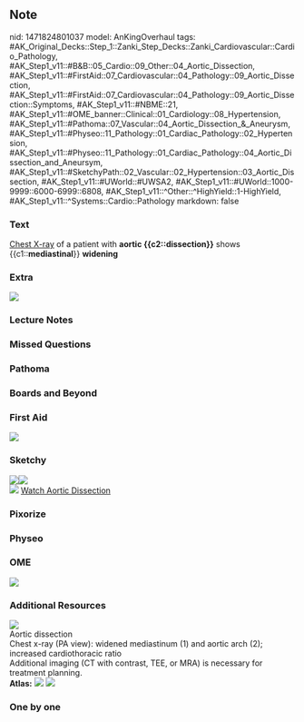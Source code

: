 ## Note
nid: 1471824801037
model: AnKingOverhaul
tags: #AK_Original_Decks::Step_1::Zanki_Step_Decks::Zanki_Cardiovascular::Cardio_Pathology, #AK_Step1_v11::#B&B::05_Cardio::09_Other::04_Aortic_Dissection, #AK_Step1_v11::#FirstAid::07_Cardiovascular::04_Pathology::09_Aortic_Dissection, #AK_Step1_v11::#FirstAid::07_Cardiovascular::04_Pathology::09_Aortic_Dissection::Symptoms, #AK_Step1_v11::#NBME::21, #AK_Step1_v11::#OME_banner::Clinical::01_Cardiology::08_Hypertension, #AK_Step1_v11::#Pathoma::07_Vascular::04_Aortic_Dissection_&_Aneurysm, #AK_Step1_v11::#Physeo::11_Pathology::01_Cardiac_Pathology::02_Hypertension, #AK_Step1_v11::#Physeo::11_Pathology::01_Cardiac_Pathology::04_Aortic_Dissection_and_Aneursym, #AK_Step1_v11::#SketchyPath::02_Vascular::02_Hypertension::03_Aortic_Dissection, #AK_Step1_v11::#UWorld::#UWSA2, #AK_Step1_v11::#UWorld::1000-9999::6000-6999::6808, #AK_Step1_v11::^Other::^HighYield::1-HighYield, #AK_Step1_v11::^Systems::Cardio::Pathology
markdown: false

### Text
<div>
  <div>
    <u>Chest X-ray</u> of a patient with <b>aortic
    {{c2::dissection}}</b> shows {{c1::<b>mediastinal</b>}}
    <b>widening</b>
  </div>
</div>

### Extra
<img src="paste-181324929302873.jpg">

### Lecture Notes


### Missed Questions


### Pathoma


### Boards and Beyond


### First Aid
<img src="tmpxZak5b.png">

### Sketchy
<div><img src=
"SketchyMedical%202019-12-22%2017-48-18_1566160514431.jpg"><img src="Screen%20Shot%202020-01-06%20at%207.16.17%20PM.JPG"></div><img src="Zoverall%20picture%20(10)_1566160514431.jpg">
<a href=
"https://dashboard.sketchy.com/study/medical/courses/medical-pathophysiology/units/medical-pathophysiology-vascular/videos/medical-pathophysiology-vascular-hypertension-aortic-dissection?utm_source=anki&utm_medium=partnership&utm_campaign=february_update&utm_content=medical">
Watch Aortic Dissection</a>

### Pixorize


### Physeo


### OME
<div class="ome-widget">
  <a href=
  "https://onlinemeded.org/spa/cardiology/hypertension/acquire?ref=anki">
  <img src="_OME_AnkiFlashcards_Lesson_2.png"></a>
</div>

### Additional Resources
<img src="big_59020baf56723.jpg">
<div>
  <div>
    <div>
      Aortic dissection
    </div>
  </div>
  <div>
    <div>
      <div>
        Chest x-ray (PA view): widened mediastinum (1) and aortic
        arch (2); increased cardiothoracic ratio
      </div>
      <div>
        Additional imaging (CT with contrast, TEE, or MRA) is
        necessary for treatment planning.
      </div>
    </div>
  </div>
</div><b>Atlas:</b> <img src="tmpKyTGt8.png"> <img src=
"tmp6xByvA.png">

### One by one

